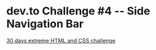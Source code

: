 # dev.to Challenge #4 -- Side Navigation Bar

[30 days extreme HTML and CSS challenge](https://dev.to/somanathgoudar/30dayschallenge-30-days-extreme-html-css-challenge-50k1)
